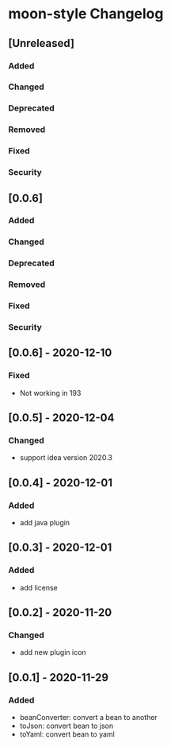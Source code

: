 <!-- Keep a Changelog guide -> https://keepachangelog.com -->

# moon-style Changelog

## [Unreleased]
### Added

### Changed

### Deprecated

### Removed

### Fixed

### Security
## [0.0.6]
### Added

### Changed

### Deprecated

### Removed

### Fixed

### Security
## [0.0.6] - 2020-12-10
### Fixed
- Not working in 193

## [0.0.5] - 2020-12-04
### Changed
- support idea version 2020.3

## [0.0.4] - 2020-12-01
### Added
- add java plugin

## [0.0.3] - 2020-12-01
### Added
- add license

## [0.0.2] - 2020-11-20
### Changed
- add new plugin icon

## [0.0.1] - 2020-11-29
### Added
- beanConverter: convert a bean to another
- toJson: convert bean to json
- toYaml: convert bean to yaml